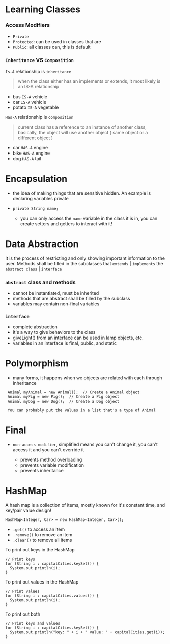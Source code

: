 # Learning Classes

### Access Modifiers

- `Private`
- `Protected`: can be used in classes that are 
- `Public`: all classes can, this is default

### `Inheritance` VS `Composition`

`Is-A` relationship is `inheritance`

> when the class either has an implements or extends, it most likely is an IS-A relationship

- bus `IS-A` vehicle
- car `IS-A` vehicle
- potato `IS-A` vegetable

`Has-A` relationship is `composition`

> current class has a reference to an instance of another class, basically, the object will use another object ( same object or a different object )

- car `HAS-A` engine
- bike `HAS-A` engine
- dog `HAS-A` tail

# Encapsulation

- the idea of making things that are sensitive hidden. An example is declaring variables private

- `private String name;`
  - you can only access the `name` variable in the class it is in, you can create setters and getters to interact with it!

# Data Abstraction

It is the process of restricting and only showing important information to the user. Methods shall be filled in the subclasses that `extends` | `implements` the `abstract class` | `interface`

### `abstract` class and methods

- cannot be instantiated, must be inherited
- methods that are abstract shall be filled by the subclass
- variables may contain non-final variables

### `interface`

- complete abstraction
- it's a way to give behaviors to the class
- giveLight() from an interface can be used in lamp objects, etc.
- variables in an interface is final, public, and static

# Polymorphism

- many forms, it happens when we objects are related with each through inheritance

```
 Animal myAnimal = new Animal();  // Create a Animal object
 Animal myPig = new Pig();  // Create a Pig object
 Animal myDog = new Dog();  // Create a Dog object
 
 You can probably put the values in a list that's a type of Animal
```

# Final 

- `non-access modifier`, simplified means you can't change it, you can't access it and you can't override it
  
    - prevents method overloading
    - prevents variable modification
    - prevents inheritance

# HashMap

A hash map is a collection of items, mostly known for it's constant time, and key/pair value design!

```
HashMap<Integer, Car> = new HashMap<Integer, Car>();
```
- `.get()` to access an item
- `.remove()` to remove an item
- `.clear()` to remove all items

To print out keys in the HashMap
```
// Print keys
for (String i : capitalCities.keySet()) {
  System.out.println(i);
}
```

To print out values in the HashMap
```
// Print values
for (String i : capitalCities.values()) {
  System.out.println(i);
}
```

To print out both
```
// Print keys and values
for (String i : capitalCities.keySet()) {
  System.out.println("key: " + i + " value: " + capitalCities.get(i));
}
```
